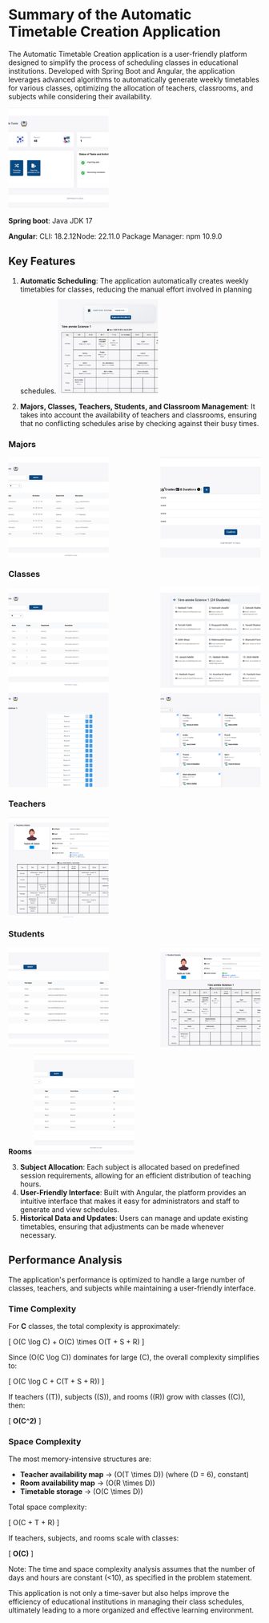 # Summary of the Automatic Timetable Creation Application

The Automatic Timetable Creation application is a user-friendly platform designed to simplify the process of scheduling classes in educational institutions. Developed with Spring Boot and Angular, the application leverages advanced algorithms to automatically generate weekly timetables for various classes, optimizing the allocation of teachers, classrooms, and subjects while considering their availability.


![Timetable Example](https://github.com/tayeblagha/public-Images/blob/main/0.png?raw=true)


**Spring boot**: Java JDK 17


**Angular**: CLI: 18.2.12Node: 22.11.0 Package Manager: npm 10.9.0  

## Key Features

1. **Automatic Scheduling**: The application automatically creates weekly timetables for classes, reducing the manual effort involved in planning schedules.
![Timetable Example](https://github.com/tayeblagha/public-Images/blob/main/1.png?raw=true)

2. **Majors, Classes, Teachers, Students, and Classroom Management**: It takes into account the availability of teachers and classrooms, ensuring that no conflicting schedules arise by checking against their busy times.
<style>
  img {
    width: 200px; /* Set your preferred width */
    height: 200px; /* Set your preferred height */
    object-fit: cover; /* Ensures images maintain aspect ratio while filling the box */
  }
</style>

### Majors
<div style="display: flex; justify-content: space-between; flex-wrap: wrap;">
  <img src="https://github.com/tayeblagha/public-Images/blob/main/2.png?raw=true" >
  <img src="https://github.com/tayeblagha/public-Images/blob/main/3.png?raw=true">
</div>

### Classes
<div style="display: flex; justify-content: space-between; flex-wrap: wrap;">
  <img src="https://github.com/tayeblagha/public-Images/blob/main/4.png?raw=true" >
  <img src="https://github.com/tayeblagha/public-Images/blob/main/5.png?raw=true" >
  <img src="https://github.com/tayeblagha/public-Images/blob/main/6.png?raw=true" >
  <img src="https://github.com/tayeblagha/public-Images/blob/main/7.png?raw=true">
</div>

### Teachers
<div style="display: flex; justify-content: space-between; flex-wrap: wrap;">
  <img src="https://github.com/tayeblagha/public-Images/blob/main/8.png?raw=true" >
</div>

### Students
<div style="display: flex; justify-content: space-between; flex-wrap: wrap;">
  <img src="https://github.com/tayeblagha/public-Images/blob/main/10.png?raw=true" >
  <img src="https://github.com/tayeblagha/public-Images/blob/main/11.png?raw=true" >
</div>


**Rooms**
![Timetable Example](https://github.com/tayeblagha/public-Images/blob/main/12.png?raw=true)

3. **Subject Allocation**: Each subject is allocated based on predefined session requirements, allowing for an efficient distribution of teaching hours.
4. **User-Friendly Interface**: Built with Angular, the platform provides an intuitive interface that makes it easy for administrators and staff to generate and view schedules.
5. **Historical Data and Updates**: Users can manage and update existing timetables, ensuring that adjustments can be made whenever necessary.

## Performance Analysis

The application's performance is optimized to handle a large number of classes, teachers, and subjects while maintaining a user-friendly interface.

### Time Complexity
For **C** classes, the total complexity is approximately:

\[
O(C \log C) + O(C) \times O(T + S + R)
\]

Since \(O(C \log C)\) dominates for large \(C\), the overall complexity simplifies to:

\[
O(C \log C + C(T + S + R))
\]

If teachers (\(T\)), subjects (\(S\)), and rooms (\(R\)) grow with classes (\(C\)), then:

\[
**O(C^2)**
\]

### Space Complexity
The most memory-intensive structures are:

- **Teacher availability map** → \(O(T \times D)\) (where \(D = 6\), constant)
- **Room availability map** → \(O(R \times D)\)
- **Timetable storage** → \(O(C \times D)\)

Total space complexity:

\[
O(C + T + R)
\]

If teachers, subjects, and rooms scale with classes:

\[
**O(C)**
\]

Note: The time and space complexity analysis assumes that the number of days and hours are constant (<10), as specified in the problem statement.

This application is not only a time-saver but also helps improve the efficiency of educational institutions in managing their class schedules, ultimately leading to a more organized and effective learning environment.
